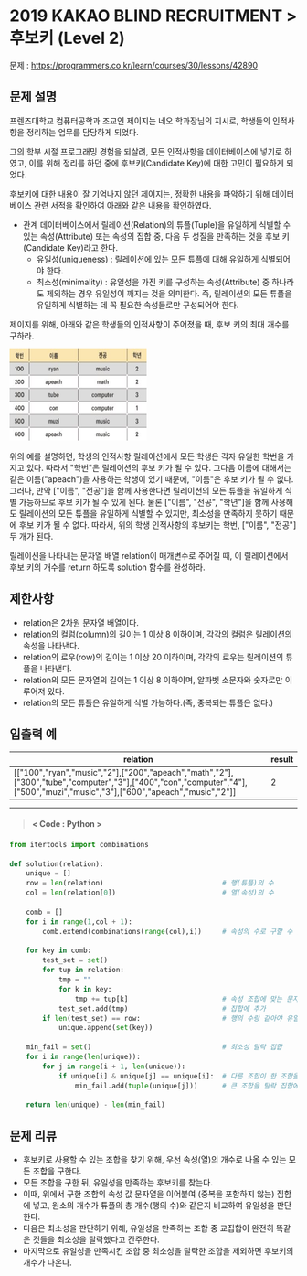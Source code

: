 # 2019 KAKAO BLIND RECRUITMENT > 후보키 (Level 2)
문제 : https://programmers.co.kr/learn/courses/30/lessons/42890

## 문제 설명
프렌즈대학교 컴퓨터공학과 조교인 제이지는 네오 학과장님의 지시로, 학생들의 인적사항을 정리하는 업무를 담당하게 되었다.

그의 학부 시절 프로그래밍 경험을 되살려, 모든 인적사항을 데이터베이스에 넣기로 하였고, 이를 위해 정리를 하던 중에 후보키(Candidate Key)에 대한 고민이 필요하게 되었다.

후보키에 대한 내용이 잘 기억나지 않던 제이지는, 정확한 내용을 파악하기 위해 데이터베이스 관련 서적을 확인하여 아래와 같은 내용을 확인하였다.

- 관계 데이터베이스에서 릴레이션(Relation)의 튜플(Tuple)을 유일하게 식별할 수 있는 속성(Attribute) 또는 속성의 집합 중, 다음 두 성질을 만족하는 것을 후보 키(Candidate Key)라고 한다.
    - 유일성(uniqueness) : 릴레이션에 있는 모든 튜플에 대해 유일하게 식별되어야 한다.
    - 최소성(minimality) : 유일성을 가진 키를 구성하는 속성(Attribute) 중 하나라도 제외하는 경우 유일성이 깨지는 것을 의미한다. 즉, 릴레이션의 모든 튜플을 유일하게 식별하는 데 꼭 필요한 속성들로만 구성되어야 한다.

제이지를 위해, 아래와 같은 학생들의 인적사항이 주어졌을 때, 후보 키의 최대 개수를 구하라.

<img src="../images/cand_key.jpg" height = 160, width = 240>

위의 예를 설명하면, 학생의 인적사항 릴레이션에서 모든 학생은 각자 유일한 학번을 가지고 있다. 따라서 "학번"은 릴레이션의 후보 키가 될 수 있다.
그다음 이름에 대해서는 같은 이름("apeach")을 사용하는 학생이 있기 때문에, "이름"은 후보 키가 될 수 없다. 그러나, 만약 ["이름", "전공"]을 함께 사용한다면 릴레이션의 모든 튜플을 유일하게 식별 가능하므로 후보 키가 될 수 있게 된다.
물론 ["이름", "전공", "학년"]을 함께 사용해도 릴레이션의 모든 튜플을 유일하게 식별할 수 있지만, 최소성을 만족하지 못하기 때문에 후보 키가 될 수 없다.
따라서, 위의 학생 인적사항의 후보키는 학번, ["이름", "전공"] 두 개가 된다.

릴레이션을 나타내는 문자열 배열 relation이 매개변수로 주어질 때, 이 릴레이션에서 후보 키의 개수를 return 하도록 solution 함수를 완성하라.

## 제한사항
- relation은 2차원 문자열 배열이다.
- relation의 컬럼(column)의 길이는 1 이상 8 이하이며, 각각의 컬럼은 릴레이션의 속성을 나타낸다.
- relation의 로우(row)의 길이는 1 이상 20 이하이며, 각각의 로우는 릴레이션의 튜플을 나타낸다.
- relation의 모든 문자열의 길이는 1 이상 8 이하이며, 알파벳 소문자와 숫자로만 이루어져 있다.
- relation의 모든 튜플은 유일하게 식별 가능하다.(즉, 중복되는 튜플은 없다.)

## 입출력 예

| relation | result |
| --- | --- | 
| [["100","ryan","music","2"],["200","apeach","math","2"],["300","tube","computer","3"],["400","con","computer","4"],["500","muzi","music","3"],["600","apeach","music","2"]] | 2 |


____

> #### < Code : Python >
```python
from itertools import combinations

def solution(relation):
    unique = []
    row = len(relation)                             # 행(튜플)의 수
    col = len(relation[0])                          # 열(속성)의 수

    comb = []
    for i in range(1,col + 1):
        comb.extend(combinations(range(col),i))     # 속성의 수로 구할 수 있는 모든 조합

    for key in comb:
        test_set = set()
        for tup in relation:
            tmp = ""
            for k in key:
                tmp += tup[k]                       # 속성 조합에 맞는 문자열들을 이어붙임
            test_set.add(tmp)                       # 집합에 추가
        if len(test_set) == row:                    # 행의 수랑 같아야 유일성 만족
            unique.append(set(key))
            
    min_fail = set()                                # 최소성 탈락 집합
    for i in range(len(unique)):
        for j in range(i + 1, len(unique)):
            if unique[i] & unique[j] == unique[i]:  # 다른 조합이 한 조합을 완전히 포함하면
                min_fail.add(tuple(unique[j]))      # 큰 조합을 탈락 집합에 추가
                
    return len(unique) - len(min_fail)
```

## 문제 리뷰
- 후보키로 사용할 수 있는 조합을 찾기 위해, 우선 속성(열)의 개수로 나올 수 있는 모든 조합을 구한다.
- 모든 조합을 구한 뒤, 유일성을 만족하는 후보키를 찾는다.
- 이때, 위에서 구한 조합의 속성 값 문자열을 이어붙여 (중복을 포함하지 않는) 집합에 넣고, 원소의 개수가 튜플의 총 개수(행의 수)와 같은지 비교하여 유일성을 판단한다.
- 다음은 최소성을 판단하기 위해, 유일성을 만족하는 조합 중 교집합이 완전히 똑같은 것들을 최소성을 탈락했다고 간주한다.
- 마지막으로 유일성을 만족시킨 조합 중 최소성을 탈락한 조합을 제외하면 후보키의 개수가 나온다.
